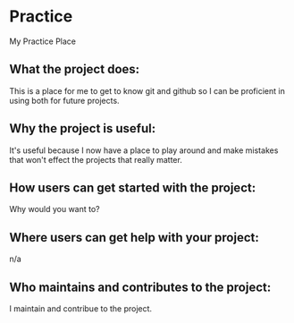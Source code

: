 # Practice
My Practice Place

## What the project does:
  This is a place for me to get to know git and github so I can be proficient in using both for future projects. 

## Why the project is useful: 
  It's useful because I now have a place to play around and make mistakes that won't effect the projects that really matter. 

## How users can get started with the project: 
  Why would you want to?
  
## Where users can get help with your project:
  n/a

## Who maintains and contributes to the project: 
  I maintain and contribue to the project. 
